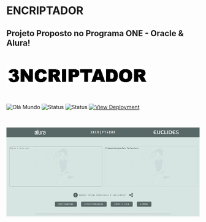 # ENCRIPTADOR

## Projeto Proposto no Programa ONE - Oracle & Alura!

<br>

![Prévia do Projeto](img/banner.gif)

<br>

![Olá Mundo](https://shields.io/badge/Olá-Mundo-blue)
![Status](https://shields.io/badge/STATUS-V%200.1%20Concluído-green)
![Status](https://shields.io/badge/Tecnologias%20Utilizadas-|%20HTML%205%20|%20CSS%203%20|%20JavaScript%20|-orange)
[![View Deployment](https://shields.io/badge/View-Deployment-yellow.svg)](https://euclides981.github.io/criptografia) 

<br>

![Prévia do Projeto](https://github.com/euclides981/criptografia/blob/main/img/previa.png)
